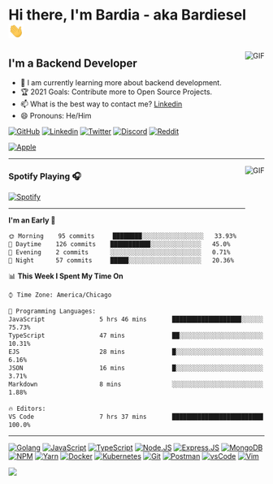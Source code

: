 # Hi there, I'm Bardia - aka Bardiesel <img width="30px" src="https://github.com/SatYu26/SatYu26/raw/master/Assets/Hi.gif" />

<img align="right" alt="GIF" height="160px" src="https://octodex.github.com/images/daftpunktocat-guy.gif" />

## I'm a Backend Developer


- 🌱 I am currently learning more about backend development.
- 🏆 2021 Goals: Contribute more to Open Source Projects.
- 📫 What is the best way to contact me? [Linkedin](https://www.linkedin.com/in/bardiesel/)
- 😄 Pronouns: He/Him

[![GitHub](https://img.shields.io/badge/Github-100000?style=for-the-badge&logo=github&logoColor=white)](https://github.com/bardiesel)
[![Linkedin](https://img.shields.io/badge/Linkedin-0077B5?style=for-the-badge&logo=linkedin&logoColor=white)](https://www.linkedin.com/in/bardiesel/)
[![Twitter](https://img.shields.io/badge/Twitter-1DA1F2?style=for-the-badge&logo=twitter&logoColor=white)](https://twitter.com/realbardiesel)
[![Discord](https://img.shields.io/badge/Discord-7289DA?style=for-the-badge&logo=discord&logoColor=white)](https://discord.gg/pED7Yw9SAj)
[![Reddit](https://img.shields.io/badge/Reddit-FF4500?style=for-the-badge&logo=reddit&logoColor=white)](https://www.reddit.com/user/Bardiesel)

[![Apple](https://img.shields.io/badge/Apple-MacBook_Pro_2019-999999?style=for-the-badge&logo=apple&logoColor=white)]()


---

<img align="right" alt="GIF" height="170px" src="https://media.giphy.com/media/J5B1Y8QZnzXXbLQIBu/giphy.gif" />

### Spotify Playing 🎧

[![Spotify](https://novatorem-kyzbk7wxl-bardiesel.vercel.app/api/spotify)](https://open.spotify.com/user/31doy22mvycwt43tx6ajtqe7tdtu)

---

<!--START_SECTION:waka-->
**I'm an Early 🐤** 

```text
🌞 Morning    95 commits     ████████░░░░░░░░░░░░░░░░░   33.93% 
🌆 Daytime    126 commits    ███████████░░░░░░░░░░░░░░   45.0% 
🌃 Evening    2 commits      ░░░░░░░░░░░░░░░░░░░░░░░░░   0.71% 
🌙 Night      57 commits     █████░░░░░░░░░░░░░░░░░░░░   20.36%

```


📊 **This Week I Spent My Time On** 

```text
⌚︎ Time Zone: America/Chicago

💬 Programming Languages: 
JavaScript               5 hrs 46 mins       ███████████████████░░░░░░   75.73% 
TypeScript               47 mins             ██░░░░░░░░░░░░░░░░░░░░░░░   10.31% 
EJS                      28 mins             █░░░░░░░░░░░░░░░░░░░░░░░░   6.16% 
JSON                     16 mins             █░░░░░░░░░░░░░░░░░░░░░░░░   3.71% 
Markdown                 8 mins              ░░░░░░░░░░░░░░░░░░░░░░░░░   1.88%

🔥 Editors: 
VS Code                  7 hrs 37 mins       █████████████████████████   100.0%

```


<!--END_SECTION:waka-->


---
[![Golang](https://img.shields.io/badge/Go-00ADD8?style=for-the-badge&logo=go&logoColor=white)]()
[![JavaScript](https://img.shields.io/badge/JavaScript-F7DF1E?style=for-the-badge&logo=javascript&logoColor=black)]()
[![TypeScript](https://img.shields.io/badge/TypeScript-007ACC?style=for-the-badge&logo=typescript&logoColor=white)]()
[![Node.JS](https://img.shields.io/badge/Node.JS-43853D?style=for-the-badge&logo=node-dot-js&logoColor=white)]()
[![Express.JS](https://img.shields.io/badge/Express.JS-000000?style=for-the-badge&logo=express&logoColor=white)]()
[![MongoDB](https://img.shields.io/badge/MongoDB-4EA94B?style=for-the-badge&logo=mongodb&logoColor=white)]()
[![NPM](https://img.shields.io/badge/NPM-CB3837?style=for-the-badge&logo=npm&logoColor=white)]()
[![Yarn](https://img.shields.io/badge/Yarn-2C8EBB?style=for-the-badge&logo=yarn&logoColor=white)]()
[![Docker](https://img.shields.io/badge/Docker-2CA5E0?style=for-the-badge&logo=docker&logoColor=white)]()
[![Kubernetes](https://img.shields.io/badge/Kubernetes-326ce5.svg?&style=for-the-badge&logo=kubernetes&logoColor=white)]()
[![Git](https://img.shields.io/badge/Git-F05032?style=for-the-badge&logo=git&logoColor=white)]()
[![Postman](https://img.shields.io/badge/Postman-FF6C37?style=for-the-badge&logo=Postman&logoColor=white)]()
[![vsCode](https://img.shields.io/badge/vsCode-0078D4?style=for-the-badge&logo=visual%20studio%20code&logoColor=white)]()
[![Vim](https://img.shields.io/badge/Vim-%2311AB00.svg?&style=for-the-badge&logo=vim&logoColor=white)]()

<img src="https://imgur.com/rilHVxA.png"/>

